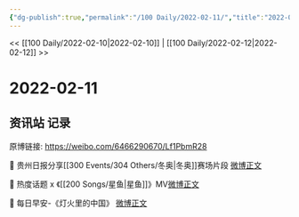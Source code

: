 ```yaml
---
{"dg-publish":true,"permalink":"/100 Daily/2022-02-11/","title":"2022-02-11","created":"2022-12-22T15:53:44.000+08:00","updated":"2023-01-09T17:24:41.767+08:00"}
---
```



<< [[100 Daily/2022-02-10\|2022-02-10]] | [[100 Daily/2022-02-12\|2022-02-12]] >>

# 2022-02-11

## 资讯站 记录

原博链接: https://weibo.com/6466290670/Lf1PbmR28

💫 贵州日报分享[[300 Events/304 Others/冬奥\|冬奥]]赛场片段 [微博正文](https://weibo.com/detail/4735699183735749)

💫 热度话题 x 《[[200 Songs/星鱼\|星鱼]]》MV[微博正文](https://weibo.com/detail/4735709900440042)

💫 每日早安-《灯火里的中国》 [微博正文](https://weibo.com/detail/4735596944165069)
